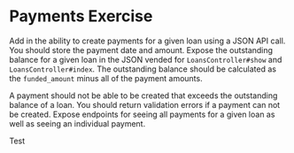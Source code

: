 # Payments Exercise

Add in the ability to create payments for a given loan using a JSON API call. You should store the payment date and amount. Expose the outstanding balance for a given loan in the JSON vended for `LoansController#show` and `LoansController#index`. The outstanding balance should be calculated as the `funded_amount` minus all of the payment amounts.

A payment should not be able to be created that exceeds the outstanding balance of a loan. You should return validation errors if a payment can not be created. Expose endpoints for seeing all payments for a given loan as well as seeing an individual payment.

Test